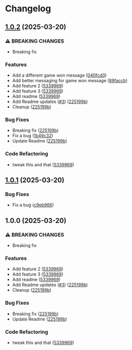 # Changelog

## [1.0.2](https://github.com/zredinger-ccc/tic-tac-toe/compare/v1.0.1...v1.0.2) (2025-03-20)


### ⚠ BREAKING CHANGES

* Breaking fix

### Features

* Add a different game won message ([040fcd0](https://github.com/zredinger-ccc/tic-tac-toe/commit/040fcd082662c0643d9a2bb834c370ef732088e4))
* Add better messaging for game won message ([89faccb](https://github.com/zredinger-ccc/tic-tac-toe/commit/89faccbba8eaa29bab0efc20e36751349ff39166))
* Add feature 2 ([5339969](https://github.com/zredinger-ccc/tic-tac-toe/commit/53399693fd583cf631acf9a8841547c95fd29358))
* Add feature 3 ([5339969](https://github.com/zredinger-ccc/tic-tac-toe/commit/53399693fd583cf631acf9a8841547c95fd29358))
* Add readme ([5339969](https://github.com/zredinger-ccc/tic-tac-toe/commit/53399693fd583cf631acf9a8841547c95fd29358))
* Add Readme updates ([#3](https://github.com/zredinger-ccc/tic-tac-toe/issues/3)) ([225199b](https://github.com/zredinger-ccc/tic-tac-toe/commit/225199bf9319fbe7d6dfef6bbd4861957c7fee4b))
* Cleanup ([225199b](https://github.com/zredinger-ccc/tic-tac-toe/commit/225199bf9319fbe7d6dfef6bbd4861957c7fee4b))


### Bug Fixes

* Breaking fix ([225199b](https://github.com/zredinger-ccc/tic-tac-toe/commit/225199bf9319fbe7d6dfef6bbd4861957c7fee4b))
* Fix a bug ([1b49c32](https://github.com/zredinger-ccc/tic-tac-toe/commit/1b49c32f0ba52dd1a93d958f718872e704f5f866))
* Update Readme ([225199b](https://github.com/zredinger-ccc/tic-tac-toe/commit/225199bf9319fbe7d6dfef6bbd4861957c7fee4b))


### Code Refactoring

* tweak this and that ([5339969](https://github.com/zredinger-ccc/tic-tac-toe/commit/53399693fd583cf631acf9a8841547c95fd29358))

## [1.0.1](https://github.com/zredinger-ccc/tic-tac-toe/compare/v1.0.0...v1.0.1) (2025-03-20)


### Bug Fixes

* Fix a bug ([c9eb966](https://github.com/zredinger-ccc/tic-tac-toe/commit/c9eb9661fe9c39ac930e8d1d46bb363d0810b735))

## 1.0.0 (2025-03-20)


### ⚠ BREAKING CHANGES

* Breaking fix

### Features

* Add feature 2 ([5339969](https://github.com/zredinger-ccc/tic-tac-toe/commit/53399693fd583cf631acf9a8841547c95fd29358))
* Add feature 3 ([5339969](https://github.com/zredinger-ccc/tic-tac-toe/commit/53399693fd583cf631acf9a8841547c95fd29358))
* Add readme ([5339969](https://github.com/zredinger-ccc/tic-tac-toe/commit/53399693fd583cf631acf9a8841547c95fd29358))
* Add Readme updates ([#3](https://github.com/zredinger-ccc/tic-tac-toe/issues/3)) ([225199b](https://github.com/zredinger-ccc/tic-tac-toe/commit/225199bf9319fbe7d6dfef6bbd4861957c7fee4b))
* Cleanup ([225199b](https://github.com/zredinger-ccc/tic-tac-toe/commit/225199bf9319fbe7d6dfef6bbd4861957c7fee4b))


### Bug Fixes

* Breaking fix ([225199b](https://github.com/zredinger-ccc/tic-tac-toe/commit/225199bf9319fbe7d6dfef6bbd4861957c7fee4b))
* Update Readme ([225199b](https://github.com/zredinger-ccc/tic-tac-toe/commit/225199bf9319fbe7d6dfef6bbd4861957c7fee4b))


### Code Refactoring

* tweak this and that ([5339969](https://github.com/zredinger-ccc/tic-tac-toe/commit/53399693fd583cf631acf9a8841547c95fd29358))
